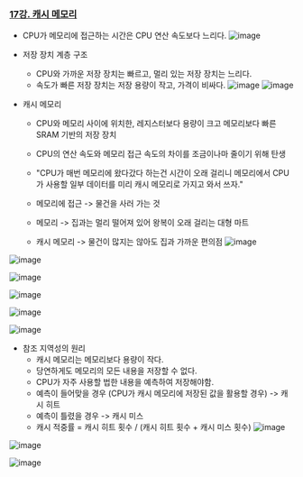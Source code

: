 ### [17강. 캐시 메모리](https://www.youtube.com/watch?v=qLCP0PwRp_w)

- CPU가 메모리에 접근하는 시간은 CPU 연산 속도보다 느리다.
![image](https://github.com/user-attachments/assets/2a3463de-38f3-42ba-803b-a0c488adb02d)

- 저장 장치 계층 구조
  - CPU와 가까운 저장 장치는 빠르고, 멀리 있는 저장 장치는 느리다.
  - 속도가 빠른 저장 장치는 저장 용량이 작고, 가격이 비싸다.
![image](https://github.com/user-attachments/assets/70486491-27ea-40d3-98fc-ab7636f80423)
![image](https://github.com/user-attachments/assets/8f06a628-3429-4d32-9f11-fb7c41ffd290)

- 캐시 메모리
  - CPU와 메모리 사이에 위치한, 레지스터보다 용량이 크고 메모리보다 빠른 SRAM 기반의 저장 장치
  - CPU의 연산 속도와 메모리 접근 속도의 차이를 조금이나마 줄이기 위해 탄생
  - "CPU가 매번 메모리에 왔다갔다 하는건 시간이 오래 걸리니 메모리에서 CPU가 사용할 일부 데이터를 미리 캐시 메모리로 가지고 와서 쓰자."

  - 메모리에 접근 -> 물건을 사러 가는 것
  - 메모리 -> 집과는 멀리 떨어져 있어 왕복이 오래 걸리는 대형 마트
  - 캐시 메모리 -> 물건이 많지는 않아도 집과 가까운 편의점
![image](https://github.com/user-attachments/assets/662ad57b-8ddd-4c3a-9bbf-5dbfb5f6f8a3)

![image](https://github.com/user-attachments/assets/7e089ef1-0da7-441a-b2a2-0074a5e59602)

![image](https://github.com/user-attachments/assets/8389d13f-e435-47db-a013-b8498a1b5026)

![image](https://github.com/user-attachments/assets/9d19fe72-6048-4df5-8ec1-2b638ee0318b)

![image](https://github.com/user-attachments/assets/3c08c929-4c7e-43ac-a1bd-15cfe7c971c6)

![image](https://github.com/user-attachments/assets/dfcb8e7a-f9f6-4476-8e6b-38baef7a55e8)

- 참조 지역성의 원리
  - 캐시 메모리는 메모리보다 용량이 작다.
  - 당연하게도 메모리의 모든 내용을 저장할 수 없다.
  - CPU가 자주 사용할 법한 내용을 예측하여 저장해야함.
  - 예측이 들어맞을 경우 (CPU가 캐시 메모리에 저장된 값을 활용할 경우) -> 캐시 히트
  - 예측이 틀렸을 경우 -> 캐시 미스
  - 캐시 적중률 = 캐시 히트 횟수 / (캐시 히트 횟수 + 캐시 미스 횟수)
![image](https://github.com/user-attachments/assets/c951aafc-a48f-411f-ac22-dde4bdd050e3)

![image](https://github.com/user-attachments/assets/d5681cdd-7d40-4e07-a017-05561a97f9f7)

![image](https://github.com/user-attachments/assets/71fb2e57-3e5e-4144-8304-22d2149aa741)


